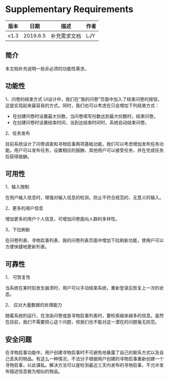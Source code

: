 # Supplementary Requirements
| 版本 | 日期 | 描述 | 作者 |
| - | - | - | - |
| v1.3 | 2019.6.5 | 补充需求文档 | LJY |
## 简介
本文档补充说明一些非必须的功能性需求。

## 功能性
1、问卷的结束方式
  UI设计中，我们在“我的问卷”页面中加入了结束问卷的按钮，这是实现起来最容易的方式。同时，我们也可以考虑在只会增加下列结束方式：
  * 在创建问卷时设置最大份数，当问卷填写份数达到最大份数时，结束问卷。
  * 在创建问卷时设置结束时间，当到达结束时间时，系统自动结束问卷。
  
2、任务发布

目前系统设计了问卷调查和寻物启事两项基础功能，我们可以考虑增加发布任务功能。用户可以发布任务，设置相应的报酬，其他用户可以接受任务，并在完成任务后获得报酬。
  
## 可用性
1、输入限制

  在用户输入信息时，增强对输入信息的检测，防止不符合规范的、无意义的输入。

2、更多的用户信息

  增加更多的用户个人信息，可增加问卷面向人群的多样性。

3、下拉刷新

  在问卷列表、寻物启事列表、我的问卷列表页面中增加下拉刷新功能，使用户可以方便快捷地更新列表。
  
## 可靠性
1、 可恢复性
 
当系统在某时刻发生崩溃时，用户可以手动结束系统，重新登录后恢复上一次的状态。

2、 应对大量数据的处理能力

随着系统的运行，在渲染问卷或是寻物启事列表时，要检索越来越多的信息。虽然在目前，我们不需要担心这个问题，但我们也不能对这一潜在的问题毫无防范。

## 安全问题
在寻物启事功能中，用户创建寻物启事时不可避免地暴露了自己的联系方式以及自己丢失的物品。有这么一种情况，不法分子根据用户创建的寻物启事重新创建一个寻物启事，以此谋私。解决方法可以是检测最近三天内发布的寻物启事，不允许发布描述信息极为相似的物品。
